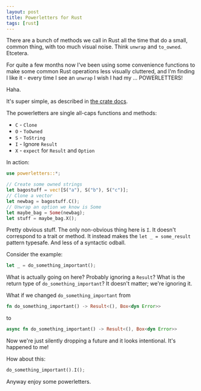 ```yaml
---
layout: post
title: Powerletters for Rust
tags: [rust]
---
```


There are a bunch of methods we call in Rust all the time
that do a small, common thing, with too much visual noise.
Think `unwrap` and `to_owned`. Etcetera.

For quite a few months now I've been using some convenience functions
to make some common Rust operations less visually cluttered,
and I'm finding I like it - every time I see an `unwrap`
I wish I had my ... POWERLETTERS!

Haha.

It's super simple, as described in
[the crate docs](https://docs.rs/powerletters).

The powerletters are single all-caps functions and methods:

- `C` - `Clone`
- `O` - `ToOwned`
- `S` - `ToString`
- `I` - Ignore `Result`
- `X` - `expect` for `Result` and `Option`

In action:

```rust
use powerletters::*;

// Create some owned strings
let bagostuff = vec![S("a"), S("b"), S("c")];
// Clone a vector
let newbag = bagostuff.C();
// Unwrap an option we know is Some
let maybe_bag = Some(newbag);
let stuff = maybe_bag.X();
```

Pretty obvious stuff.
The only non-obvious thing here is `I`.
It doesn't correspond to a trait or method.
It instead makes the `let _ = some_result` pattern typesafe.
And less of a syntactic odball.

Consider the example:

```rust
let _ = do_something_important();
```

What is actually going on here?
Probably ignoring a `Result`?
What is the return type of `do_something_important`?
It doesn't matter; we're ignoring it.

What if we changed `do_something_important` from

```rust
fn do_something_important() -> Result<(), Box<dyn Error>>
```

to

```rust
async fn do_something_important() -> Result<(), Box<dyn Error>>
```

Now we're just silently dropping a future
and it looks intentional.
It's happened to me!

How about this:

```rust
do_something_important().I();
```

Anyway enjoy some powerletters.